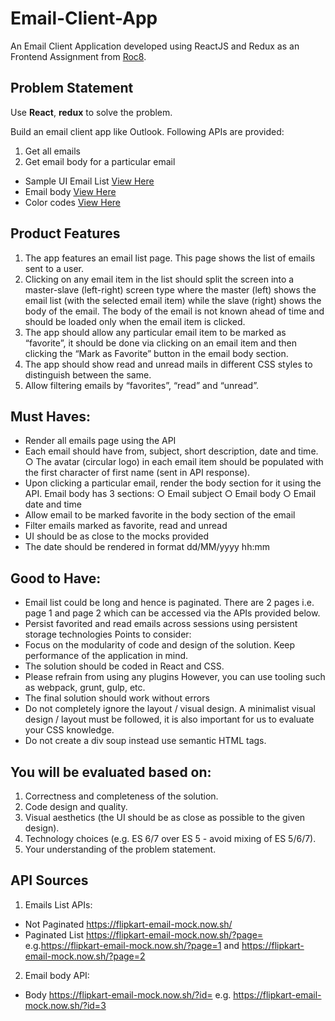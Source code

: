 # Email-Client-App
An Email Client Application developed using ReactJS and Redux  as an Frontend Assignment from [Roc8](https://www.roc8.careers/).

## Problem Statement 

Use **React**, **redux** to solve the problem.

Build an email client app like Outlook. Following APIs are provided: 

1. Get all emails 
2. Get email body for a particular email 

- Sample UI Email List [View Here](http://bit.ly/2VtQGcb)
- Email body [View Here](http://bit.ly/2I5DemI) 
- Color codes [View Here](http://bit.ly/2wa2pCa)


 ## Product Features
 1. The app features an email list page. This page shows the list of emails sent to a user.
 2. Clicking on any email item in the list should split the screen into a master-slave (left-right) screen type where the master (left) shows the email list (with the selected email item) while the slave (right) shows the body of the email. The body of the email is not known ahead of time and should be loaded only when the email item is clicked.
3. The app should allow any particular email item to be marked as “favorite”, it should be done via clicking on an email item and then clicking the “Mark as Favorite” button in the email body section.
 4. The app should show read and unread mails in different CSS styles to distinguish between the same.
 5. Allow filtering emails by “favorites”, “read” and “unread”.


 ## Must Haves:
 -  Render all emails page using the API
 -  Each email should have from, subject, short description, date and time. ○ The avatar (circular logo) in each email item should be populated with the first character of first name (sent in API response). 
 -  Upon clicking a particular email, render the body section for it using the API. Email body has 3 sections: ○ Email subject ○ Email body ○ Email date and time
 -  Allow email to be marked favorite in the body section of the email
 -  Filter emails marked as favorite, read and unread
 -  UI should be as close to the mocks provided
 -  The date should be rendered in format dd/MM/yyyy hh:mm
 
 ## Good to Have:
 -  Email list could be long and hence is paginated. There are 2 pages i.e. page 1 and page 2 which can be accessed via the APIs provided below. 
 -  Persist favorited and read emails across sessions using persistent storage technologies Points to consider:
 -  Focus on the modularity of code and design of the solution. Keep performance of the application in mind.
 -  The solution should be coded in React and CSS.
 - Please refrain from using any plugins However, you can use tooling such as webpack, grunt, gulp, etc.
 -  The final solution should work without errors
 -  Do not completely ignore the layout / visual design. A minimalist visual design / layout must be followed, it is also important for us to evaluate your CSS knowledge. 
-  Do not create a div soup instead use semantic HTML tags.

## You will be evaluated based on:
1. Correctness and completeness of the solution.
2. Code design and quality. 
3. Visual aesthetics (the UI should be as close as possible to the given design).
4. Technology choices (e.g. ES 6/7 over ES 5 - avoid mixing of ES 5/6/7). 
5. Your understanding of the problem statement.

## API Sources
 1. Emails List APIs: 
  - Not Paginated https://flipkart-email-mock.now.sh/  
  - Paginated List https://flipkart-email-mock.now.sh/?page=<pageNumber> e.g.https://flipkart-email-mock.now.sh/?page=1 and https://flipkart-email-mock.now.sh/?page=2 
 2. Email body API: 
  - Body https://flipkart-email-mock.now.sh/?id=<email-item-id> e.g. https://flipkart-email-mock.now.sh/?id=3


